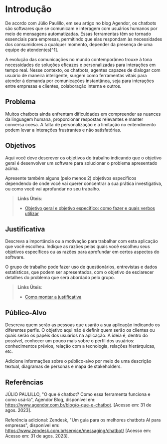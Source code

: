 # Introdução

De acordo com Júlio Paulillo, em seu artigo no blog Agendor, os chatbots são softwares que se comunicam e interagem com usuários humanos por meio de mensagens automatizadas. Essas ferramentas têm se tornado essenciais para empresas, permitindo que elas respondam às necessidades dos consumidores a qualquer momento, depender da presença de uma equipe de atendentes[^1].

A evolução das comunicações no mundo contemporâneo trouxe à tona necessidades de soluções eficazes e personalizadas para interações em tempo real. Nesse contexto, os chatbots, agentes capazes de dialogar com usuário de maneira inteligente, surgem como ferramentas vitais para atender à demanda por comunicações instantânea, seja para interações entre empresas e clientes, colaboração interna e outros.


## Problema

Muitos chatbots ainda enfrentam dificuldades em compreender as nuances da linguagem humana, proporcionar respostas relevantes e manter conversa coesa. A falta de personalização e a limitação no entendimento podem levar a interações frustrantes e não satisfatórias.

## Objetivos

Aqui você deve descrever os objetivos do trabalho indicando que o objetivo geral é desenvolver um software para solucionar o problema apresentado acima. 

Apresente também alguns (pelo menos 2) objetivos específicos dependendo de onde você vai querer concentrar a sua prática investigativa, ou como você vai aprofundar no seu trabalho.
 
> **Links Úteis**:
> - [Objetivo geral e objetivo específico: como fazer e quais verbos utilizar](https://blog.mettzer.com/diferenca-entre-objetivo-geral-e-objetivo-especifico/)

## Justificativa

Descreva a importância ou a motivação para trabalhar com esta aplicação que você escolheu. Indique as razões pelas quais você escolheu seus objetivos específicos ou as razões para aprofundar em certos aspectos do software.

O grupo de trabalho pode fazer uso de questionários, entrevistas e dados estatísticos, que podem ser apresentados, com o objetivo de esclarecer detalhes do problema que será abordado pelo grupo.

> **Links Úteis**:
> - [Como montar a justificativa](https://guiadamonografia.com.br/como-montar-justificativa-do-tcc/)

## Público-Alvo

Descreva quem serão as pessoas que usarão a sua aplicação indicando os diferentes perfis. O objetivo aqui não é definir quem serão os clientes ou quais serão os papéis dos usuários na aplicação. A ideia é, dentro do possível, conhecer um pouco mais sobre o perfil dos usuários: conhecimentos prévios, relação com a tecnologia, relações
hierárquicas, etc.

Adicione informações sobre o público-alvo por meio de uma descrição textual, diagramas de personas e mapa de stakeholders.

## Referências
JÚLIO PAULILLO, "O que é chatbot? Como essa ferramenta funciona e como usá-la", Agendor Blog, disponível em: https://www.agendor.com.br/blog/o-que-e-chatbot. [Acesso em: 31 de agos. 2023].

Referência adicional: Zendesk, "Um guia para os melhores chatbots AI para empresas", disponível em: https://www.zendesk.com.br/service/messaging/chatbot/ [Acesso em: Acesso em: 31 de agos. 2023].
